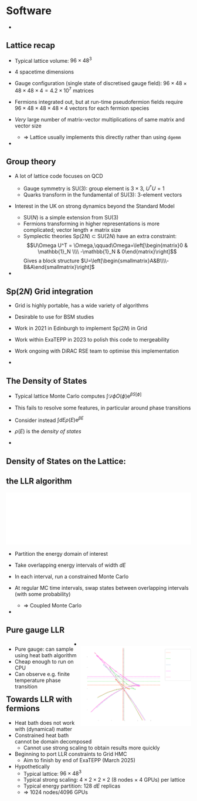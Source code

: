 # Software

-

## Lattice recap

- Typical lattice volume: $96\times48^3$
- 4 spacetime dimensions
- Gauge configuration (single state of discretised gauge field):
  $96\times48\times48\times48\times4=4.2\times10^7$ matrices
- Fermions integrated out,
  but at run-time pseudofermion fields require
  $96\times48\times48\times48\times4$ vectors for each fermion species
- _Very_ large number of matrix-vector multiplications of same matrix and vector size
  - $\Rightarrow$ Lattice usually implements this directly rather than using `dgemm`

-

## Group theory

- A lot of lattice code focuses on QCD
  - Gauge symmetry is SU(3): group element is $3\times 3$, $U^\dagger U=1$
  - Quarks transform in the fundamental of SU(3): 3-element vectors
- Interest in the UK on strong dynamics beyond the Standard Model
  - SU($N$) is a simple extension from SU(3)
  - Fermions transforming in higher representations is more complicated;
    vector length $\ne$ matrix size
  - Symplectic theories Sp(2$N$) $\subset$ SU(2$N$) have an extra constraint:
    $$U\Omega U^T = \Omega,\qquad\Omega=\left[\begin{matrix}0 & \mathbb{1}_N \\\\ -\mathbb{1}_N & 0\end{matrix}\right]$$
    Gives a block structure $U=\left[\begin{smallmatrix}A&B\\\\-B&A\end{smallmatrix}\right]$

-

## Sp(2$N$) Grid integration

- Grid is highly portable, has a wide variety of algorithms
- Desirable to use for BSM studies
- Work in 2021 in Edinburgh to implement Sp(2$N$) in Grid
- Work within ExaTEPP in 2023 to polish this code to mergeability
- Work ongoing with DiRAC RSE team to optimise this implementation

-

## The Density of States

- Typical lattice Monte Carlo computes
  $\int \mathcal{D}\phi O(\phi) \mathrm{e}^{\beta S[\phi]}$
- This fails to resolve some features,
  in particular around phase transitions
- Consider instead
  $\int dE \rho(E) \mathrm{e}^{\beta E}$
- $\rho(E)$ is the _density of states_

-

## Density of States on the Lattice:

## the LLR algorithm

![An energy axis divided into small blocks, with overlapping groups of four blocks considered as an energy interval $dE$](./images/llr-de.svg) <!-- .element width="600px" -->

- Partition the energy domain of interest
- Take overlapping energy intervals of width $dE$
- In each interval, run a constrained Monte Carlo
- At regular MC time intervals, swap states between overlapping intervals
  (with some probability)
  - $\Rightarrow$ Coupled Monte Carlo

-

## Pure gauge LLR

<div style="width: 40%; float: left;" >

- Pure gauge: can sample using heat bath algorithm
- Cheap enough to run on CPU
- Can observe e.g. finite temperature phase transition

</div>

<div style="width: 60%; float: right;" >

![Figure 2 of [arXiv:2409.19426](https://arxiv.org/abs/2409.19426)](./images/llr-swallowtail.svg) <!-- .element width="800px" -->

</div>

-

## Towards LLR with fermions

- Heat bath does not work with (dynamical) matter
- Constrained heat bath cannot be domain decomposed
  - Cannot use strong scaling to obtain results more quickly
- Beginning to port LLR constraints to Grid HMC
  - Aim to finish by end of ExaTEPP (March 2025)
- Hypothetically
  - Typical lattice: $96\times48^3$
  - Typical strong scaling: $4\times2\times2\times2$
    (8 nodes $\times$ 4 GPUs) per lattice
  - Typical energy partition: 128 $dE$ replicas
  - $\Rightarrow$ 1024 nodes/4096 GPUs

